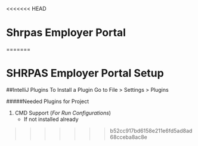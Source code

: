 <<<<<<< HEAD
# Shrpas Employer Portal
=======
# SHRPAS Employer Portal Setup
##IntelliJ Plugins
To Install a Plugin Go to File > Settings > Plugins

#####Needed Plugins for Project
1. CMD Support (*For Run Configurations*)
   * If not installed already 
   

   
   
   



>>>>>>> b52cc917bd6158e211e6fd5ad8ad68cceba8ac8e
